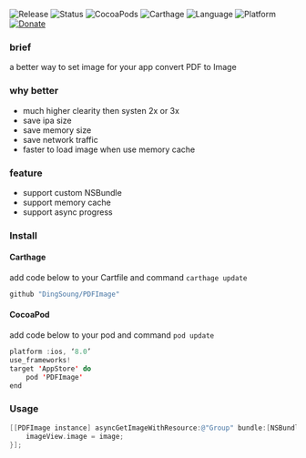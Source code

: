 ![Release](https://img.shields.io/github/release/DingSoung/PDFImage.svg)
![Status](https://travis-ci.org/DingSoung/PDFImage.svg?branch=master)
![CocoaPods](https://img.shields.io/cocoapods/v/ModelCache.svg)
![Carthage](https://img.shields.io/badge/Carthage-compatible-yellow.svg?style=flat)
![Language](https://img.shields.io/badge/Swift-3.1-FFAC45.svg?style=flat)
![Platform](http://img.shields.io/badge/Platform-iOS-E9C2BD.svg?style=flat)
[![Donate](https://img.shields.io/badge/Donate-PayPal-9EA59D.svg)](paypal.me/DingSongwen)

### brief
a better way to set image for your app
convert PDF to Image

### why better
* much higher clearity then systen 2x or 3x
* save ipa size
* save memory size
* save network traffic
* faster to load image when use memory cache

### feature
* support custom NSBundle
* support memory cache
* support async progress

### Install

#### Carthage

add code below to your Cartfile and command `carthage update`

```swift
github "DingSoung/PDFImage" 
```
#### CocoaPod

add code below to your pod and command `pod update`

```swift
platform :ios, ‘8.0’
use_frameworks!
target 'AppStore' do
	pod	'PDFImage'
end
```

### Usage

```objective-c
[[PDFImage instance] asyncGetImageWithResource:@"Group" bundle:[NSBundle mainBundle] page:1 size:imageView.bounds.size mainQueueBlock:^(UIImage *image) {
    imageView.image = image;
}];
```

